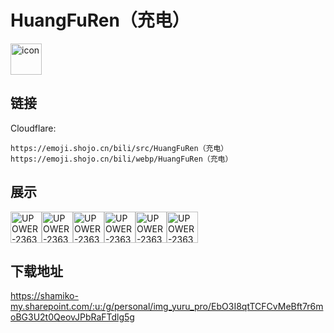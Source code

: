 # HuangFuRen（充电）
<img src="https://emoji.shojo.cn/bili/src/HuangFuRen（充电）/icon.png" width="50" height="50" alt="icon">

## 链接
Cloudflare:
```
https://emoji.shojo.cn/bili/src/HuangFuRen（充电）
https://emoji.shojo.cn/bili/webp/HuangFuRen（充电）
```
## 展示
<img src="https://emoji.shojo.cn/bili/src/HuangFuRen（充电）/UPOWER-23630128-告辞.png" width="50" height="50" alt="UPOWER-23630128-告辞"><img src="https://emoji.shojo.cn/bili/src/HuangFuRen（充电）/UPOWER-23630128-口亨.png" width="50" height="50" alt="UPOWER-23630128-口亨"><img src="https://emoji.shojo.cn/bili/src/HuangFuRen（充电）/UPOWER-23630128-警告.png" width="50" height="50" alt="UPOWER-23630128-警告"><img src="https://emoji.shojo.cn/bili/src/HuangFuRen（充电）/UPOWER-23630128-略略.png" width="50" height="50" alt="UPOWER-23630128-略略"><img src="https://emoji.shojo.cn/bili/src/HuangFuRen（充电）/UPOWER-23630128-嚣张.png" width="50" height="50" alt="UPOWER-23630128-嚣张"><img src="https://emoji.shojo.cn/bili/src/HuangFuRen（充电）/UPOWER-23630128-疑惑.png" width="50" height="50" alt="UPOWER-23630128-疑惑">

## 下载地址

https://shamiko-my.sharepoint.com/:u:/g/personal/img_yuru_pro/EbO3I8qtTCFCvMeBft7r6moBG3U2t0QeovJPbRaFTdlg5g